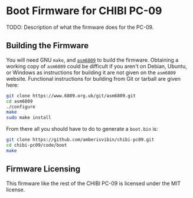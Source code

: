 # Boot Firmware for CHIBI PC-09

TODO: Description of what the firmware does for the PC-09.

## Building the Firmware

You will need GNU `make`, and [`asm6809`](https://www.6809.org.uk/asm6809) to
build the firmware. Obtaining a working copy of `asm6809` could be difficult if
you aren't on Debian, Ubuntu, or Windows as instructions for building it are not
given on the `asm6809` website. Functional instructions for building from Git or
tarball are given here:

```sh
git clone https://www.6809.org.uk/git/asm6809.git
cd asm6809
./configure
make
sudo make install
```

From there all you should have to do to generate a `boot.bin` is:

```sh
git clone https://github.com/amberisvibin/chibi-pc09.git
cd chibi-pc09/code/boot
make
```

## Firmware Licensing

This firmware like the rest of the CHIBI PC-09 is licensed under the MIT
license.

